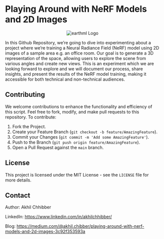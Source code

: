 # Playing Around with NeRF Models and 2D Images
<p align="center">
  <img src="https://github.com/akhilchibber/NeRF/blob/main/NeRF.gif?raw=true" alt="earthml Logo">
</p>

In this Github Repository, we’re going to dive into experimenting about a project where we’re training a Neural Radiance Field (NeRF) model using 2D images of a sample area e.g. an office room. Our goal is to generate a 3D representation of the space, allowing users to explore the scene from various angles and create new views. This is an experiment which we are looking forward to explore and we will document our process, share insights, and present the results of the NeRF model training, making it accessible for both technical and non-technical audiences.

## Contributing

We welcome contributions to enhance the functionality and efficiency of this script. Feel free to fork, modify, and make pull requests to this repository. To contribute:

1. Fork the Project.
2. Create your Feature Branch (`git checkout -b feature/AmazingFeature`).
3. Commit your Changes (`git commit -m 'Add some AmazingFeature'`).
4. Push to the Branch (`git push origin feature/AmazingFeature`).
5. Open a Pull Request against the `main` branch.

## License

This project is licensed under the MIT License - see the `LICENSE` file for more details.

## Contact

Author: Akhil Chhibber

LinkedIn: https://www.linkedin.com/in/akhilchhibber/

Blog: https://medium.com/@akhil.chibber/playing-around-with-nerf-models-and-2d-images-3c92f353593a
